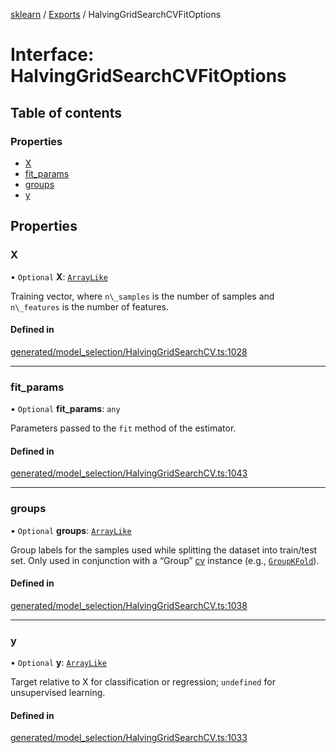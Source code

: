 [sklearn](../readme.md) / [Exports](../modules.md) / HalvingGridSearchCVFitOptions

# Interface: HalvingGridSearchCVFitOptions

## Table of contents

### Properties

- [X](HalvingGridSearchCVFitOptions.md#x)
- [fit\_params](HalvingGridSearchCVFitOptions.md#fit_params)
- [groups](HalvingGridSearchCVFitOptions.md#groups)
- [y](HalvingGridSearchCVFitOptions.md#y)

## Properties

### X

• `Optional` **X**: [`ArrayLike`](../modules.md#arraylike)

Training vector, where `n\_samples` is the number of samples and `n\_features` is the number of features.

#### Defined in

[generated/model_selection/HalvingGridSearchCV.ts:1028](https://github.com/transitive-bullshit/scikit-learn-ts/blob/367336a/packages/sklearn/src/generated/model_selection/HalvingGridSearchCV.ts#L1028)

___

### fit\_params

• `Optional` **fit\_params**: `any`

Parameters passed to the `fit` method of the estimator.

#### Defined in

[generated/model_selection/HalvingGridSearchCV.ts:1043](https://github.com/transitive-bullshit/scikit-learn-ts/blob/367336a/packages/sklearn/src/generated/model_selection/HalvingGridSearchCV.ts#L1043)

___

### groups

• `Optional` **groups**: [`ArrayLike`](../modules.md#arraylike)

Group labels for the samples used while splitting the dataset into train/test set. Only used in conjunction with a “Group” [cv](../../glossary.html#term-cv) instance (e.g., [`GroupKFold`](sklearn.model_selection.GroupKFold.html#sklearn.model_selection.GroupKFold "sklearn.model_selection.GroupKFold")).

#### Defined in

[generated/model_selection/HalvingGridSearchCV.ts:1038](https://github.com/transitive-bullshit/scikit-learn-ts/blob/367336a/packages/sklearn/src/generated/model_selection/HalvingGridSearchCV.ts#L1038)

___

### y

• `Optional` **y**: [`ArrayLike`](../modules.md#arraylike)

Target relative to X for classification or regression; `undefined` for unsupervised learning.

#### Defined in

[generated/model_selection/HalvingGridSearchCV.ts:1033](https://github.com/transitive-bullshit/scikit-learn-ts/blob/367336a/packages/sklearn/src/generated/model_selection/HalvingGridSearchCV.ts#L1033)
